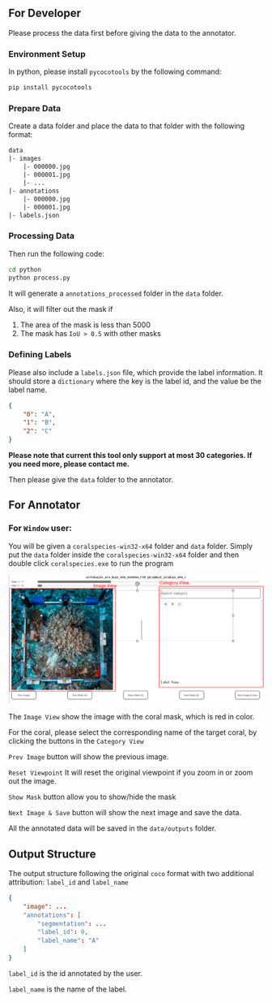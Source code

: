## For Developer

Please process the data first before giving the data to the annotator.

### Environment Setup

In python, please install `pycocotools` by the following command:

```bash
pip install pycocotools
```

### Prepare Data

Create a data folder and place the data to that folder with the following format:

```
data
|- images
	|- 000000.jpg
	|- 000001.jpg
	|- ...
|- annotations
	|- 000000.jpg
	|- 000001.jpg
|- labels.json
```

### Processing Data

Then run the following code:

```bash
cd python
python process.py
```

It will generate a `annotations_processed` folder in the `data` folder. 

Also, it will filter out the mask if

1. The area of the mask is less than 5000
2. The mask has `IoU > 0.5` with other masks

### Defining Labels

Please also include a `labels.json` file, which provide the label information. It should store a `dictionary` where the key is the label id, and the value be the label name.

```json
{
    "0": "A",
    "1": "B",
    "2": "C"
}
```

**Please note that current this tool only support at most 30 categories. If you need more, please contact me.**

Then please give the `data` folder to the annotator.

## For Annotator

### For `Window` user:

You will be given a `coralspecies-win32-x64` folder and `data` folder. Simply put the `data` folder inside the  `coralspecies-win32-x64` folder and then double click `coralspecies.exe` to run the program

![tool](readme_img\tool.png)

The `Image View` show the image with the coral mask, which is red in color.

For the coral, please select the corresponding name of the target coral, by clicking the buttons in the `Category View`

`Prev Image` button will show the previous image.

`Reset Viewpoint` It will reset the original viewpoint if you zoom in or zoom out the image.

`Show Mask` button allow you to show/hide the mask

`Next Image & Save` button will show the next image and save the data.

All the annotated data will be saved in the `data/outputs` folder.

## Output Structure

The output structure following the original `coco` format with two additional attribution: `label_id` and `label_name`

```json
{
	"image": ...
    "annotations": [
    	"segmentation": ...
		"label_id": 0,
    	"label_name": "A"
    ] 
}
```

`label_id` is the id annotated by the user.

`label_name` is the name of the label.
